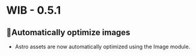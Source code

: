 # WIB - 0.5.1

## 🚗Automatically optimize images

- Astro assets are now automatically optimized using the Image module.